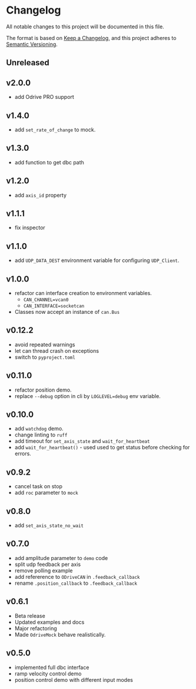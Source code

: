 # Changelog
All notable changes to this project will be documented in this file.

The format is based on [Keep a Changelog](https://keepachangelog.com/en/1.0.0/), and this project adheres to [Semantic Versioning](https://semver.org/spec/v2.0.0.html).

## Unreleased

## v2.0.0

* add Odrive PRO support

## v1.4.0

* add `set_rate_of_change` to mock.

## v1.3.0

* add function to get dbc path

## v1.2.0

* add `axis_id` property

## v1.1.1

* fix inspector


## v1.1.0

* add `UDP_DATA_DEST` environment variable for configuring `UDP_Client`.


## v1.0.0

* refactor can interface creation to environment variables.
    - `CAN_CHANNEL=vcan0`
    - `CAN_INTERFACE=socketcan`
* Classes now accept an instance of `can.Bus`

## v0.12.2

* avoid repeated warnings
* let can thread crash on exceptions
* switch to `pyproject.toml`

## v0.11.0


* refactor position demo.
* replace `--debug` option in cli by `LOGLEVEL=debug`  env variable.

## v0.10.0

* add `watchdog` demo.
* change linting to `ruff`
* add timeout for `set_axis_state` and `wait_for_heartbeat`
* add `wait_for_heartbeat()` - used used to get status before checking for errors.


## v0.9.2

* cancel task on stop
* add `roc` parameter to `mock`

## v0.8.0

* add `set_axis_state_no_wait`


## v0.7.0

* add amplitude parameter to `demo` code
* split udp feedback per axis
* remove polling example
* add refererence to `ODriveCAN` in `.feedback_callback`
* rename `.position_callback` to `.feedback_callback`


## v0.6.1

* Beta release
* Updated examples and docs
* Major refactoring
* Made `OdriveMock` behave realistically.



## v0.5.0

* implemented full dbc interface
* ramp velocity control demo
* position control demo with different input modes

